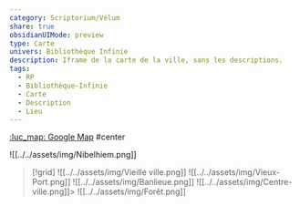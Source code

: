 ```yaml
---
category: Scriptorium/Vélum
share: true
obsidianUIMode: preview
type: Carte
univers: Bibliothèque Infinie
description: Iframe de la carte de la ville, sans les descriptions.
tags:
  - RP
  - Bibliothèque-Infinie
  - Carte
  - Description
  - Lieu
---
```


[ :luc_map:  Google Map](https://www.google.com/maps/d/edit?mid=1fxoRwZDgenAjYyiD0o_N5RttryiBPRKe&amp;usp=sharing) #center


![[../../assets/img/Nibelhiem.png]]

> [!grid]
> ![[../../assets/img/Vieille ville.png]] ![[../../assets/img/Vieux-Port.png]]
> ![[../../assets/img/Banlieue.png]]  ![[../../assets/img/Centre-ville.png]]> 
> ![[../../assets/img/Forêt.png]]
